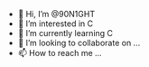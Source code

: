 - 👋 Hi, I’m @90N1GHT
- 👀 I’m interested in C
- 🌱 I’m currently learning C
- 💞️ I’m looking to collaborate on ...
- 📫 How to reach me ...

<!---
90N1GHT/90N1GHT is a ✨ special ✨ repository because its `README.md` (this file) appears on your GitHub profile.
You can click the Preview link to take a look at your changes.
--->
